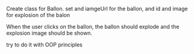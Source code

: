 Create class for Ballon.
set and iamgeUrl for the ballon, and id and image for explosion of the balon

When the user clicks on the ballon, the ballon should explode and the explosion image should be shown.

try to do it with OOP principles
